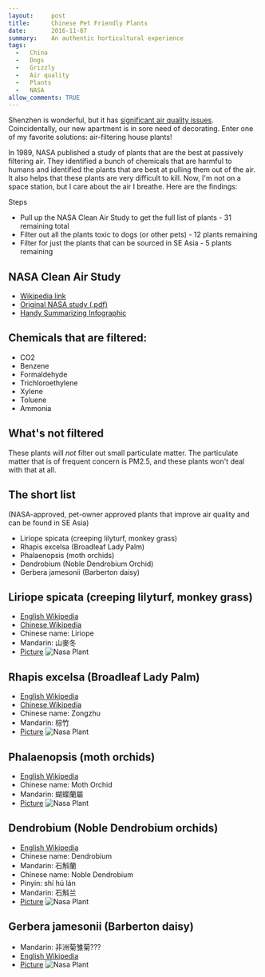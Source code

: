 ```yaml
---
layout:     post
title:      Chinese Pet Friendly Plants
date:       2016-11-07
summary:    An authentic horticultural experience
tags: 
  -   China 
  -   Dogs
  -   Grizzly
  -   Air quality
  -   Plants
  -   NASA
allow_comments: TRUE
---
```


Shenzhen is wonderful, but it has [significant air quality issues](http://aqicn.org/city/shenzhen). Coincidentally, our new apartment is in sore need of decorating. Enter one of my favorite solutions: air-filtering house plants! 

In 1989, NASA published a study of plants that are the best at passively filtering air. They identified a bunch of chemicals that are harmful to humans and identified the plants that are best at pulling them out of the air. It also helps that these plants are very difficult to kill. Now, I'm not on a space station, but I care about the air I breathe. Here are the findings:

Steps
* Pull up the NASA Clean Air Study to get the full list of plants - 31 remaining total
* Filter out all the plants toxic to dogs (or other pets) - 12 plants remaining
* Filter for just the plants that can be sourced in SE Asia - 5 plants remaining

## NASA Clean Air Study 
* [Wikipedia link](https://en.wikipedia.org/wiki/NASA_Clean_Air_Study)
* [Original NASA study (.pdf)](http://ntrs.nasa.gov/archive/nasa/casi.ntrs.nasa.gov/19930073077.pdf)
* [Handy Summarizing Infographic](https://www.lovethegarden.com/community/fun-facts/nasa-guide-air-filtering-houseplants)

##  Chemicals that are filtered:
* CO2
* Benzene
* Formaldehyde
* Trichloroethylene
* Xylene
* Toluene
* Ammonia

##  What's not filtered
These plants will _not_ filter out small particulate matter. The particulate matter that is of frequent concern is PM2.5, and these plants won't deal with that at all. 

## The short list 
(NASA-approved, pet-owner approved plants that improve air quality and can be found in SE Asia)

* Liriope spicata (creeping lilyturf, monkey grass)
* Rhapis excelsa (Broadleaf Lady Palm)
* Phalaenopsis (moth orchids)
* Dendrobium (Noble Dendrobium Orchid)
* Gerbera jamesonii (Barberton daisy)

## Liriope spicata (creeping lilyturf, monkey grass)
* [English Wikipedia](https://en.wikipedia.org/wiki/Liriope_spicata)
* [Chinese Wikipedia](https://zh.wikipedia.org/wiki/%E5%B1%B1%E9%BA%A5%E5%86%AC)
* Chinese name: Liriope
* Mandarin: 山麥冬
* [Picture](https://upload.wikimedia.org/wikipedia/commons/b/bd/LyriopeSpicata_wb.jpg)
![Nasa Plant](https://upload.wikimedia.org/wikipedia/commons/b/bd/LyriopeSpicata_wb.jpg)

## Rhapis excelsa (Broadleaf Lady Palm)
* [English Wikipedia](https://en.wikipedia.org/wiki/Rhapis_excelsa)
* [Chinese Wikipedia](https://zh.wikipedia.org/wiki/%E6%A3%95%E7%AB%B9)
* Chinese name: Zongzhu
* Mandarin: 棕竹
* [Picture](https://upload.wikimedia.org/wikipedia/commons/7/7d/Rhapis_excelsa.jpg)
![Nasa Plant](https://upload.wikimedia.org/wikipedia/commons/7/7d/Rhapis_excelsa.jpg)

## Phalaenopsis (moth orchids)
* [English Wikipedia](https://en.wikipedia.org/wiki/Phalaenopsis)
* Chinese name: Moth Orchid
* Mandarin: 蝴蝶蘭屬
* [Picture](https://upload.wikimedia.org/wikipedia/commons/0/04/Hudielan.jpg)
![Nasa Plant](https://upload.wikimedia.org/wikipedia/commons/0/04/Hudielan.jpg)

## Dendrobium (Noble Dendrobium orchids)
* [English Wikipedia](https://en.wikipedia.org/wiki/Dendrobium_nobile)
* Chinese name: Dendrobium
* Mandarin: 石斛蘭
* Chinese name: Noble Dendrobium 
* Pinyin: shí hú lán
* Mandarin: 石斛兰 
* [Picture](https://upload.wikimedia.org/wikipedia/commons/c/c0/Dendrobium_nobile_-_Larssen.jpg)
![Nasa Plant](https://upload.wikimedia.org/wikipedia/commons/c/c0/Dendrobium_nobile_-_Larssen.jpg)

## Gerbera jamesonii (Barberton daisy)
* Mandarin: 非洲菊雏菊???
* [English Wikipedia](https://en.wikipedia.org/wiki/Gerbera_jamesonii)
* [Picture](https://upload.wikimedia.org/wikipedia/commons/4/48/BarbertonDaisy.jpg)
![Nasa Plant](https://upload.wikimedia.org/wikipedia/commons/4/48/BarbertonDaisy.jpg)
